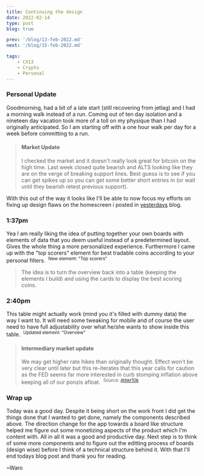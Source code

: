 ```yaml
---
title: Continuing the design
date: 2022-02-14
type: post
blog: true

prev: '/blog/13-feb-2022.md'
next: '/blog/15-feb-2022.md'

tags:
    - CX13
    - Crypto
    - Personal
---
```


### Personal Update
Goodmorning, had a bit of a late start (still recovering from jetlag) and I had a morning walk instead of a run. Coming out of ten day isolation and a nineteen day vacation 
took more of a toll on my physique than I had originally anticipated. So I am starting off with a one hour walk per day for a week before committing to a run.

> #### Market Update
> I checked the market and it doesn't really look great for bitcoin on the high time. Last week closed quite bearish and ALTS looking like they are on the verge of breaking
> support lines. Best guess is to see if you can get spikes up so you can get some better short entries in (or wait until they bearish retest previous support).

With this out of the way it looks like I'll be able to now focus my efforts on fixing up design flaws on the homescreen i posted in [yesterdays](/blog/13-feb-2022.md) blog.  

### 1:37pm
Yea I am really liking the idea of putting together your own boards with elements of data that you deem useful instead of a predetermined layout. Gives the whole thing a 
more personalized experience. Furthermore I came up with the "top scorers" element for best tradable coins according to your personal filters.
<img :src="$withBase('/assets/feb14th/topscorers.png')">
<sup>New element: "Top scorers"</sup>  

> The idea is to turn the overview back into a table (keeping the elements I build) and using the cards to display the best scoring coins.

### 2:40pm
This table might actually work (mind you it's filled with dummy data) the way I want to. It will need some tweaking for mobile and of course the user need to have full
adjustability over what he/she wants to show inside this table.
<img :src="$withBase('/assets/feb14th/overviewcomponent.png')">
<sup>Updated element: "Overview"</sup>  

> #### Intermediary market update
> We may get higher rate hikes than originally thought. Effect won't be very clear until later but this re-iterates that this year calls for caution as the FED seems
> far more interested in curb stomping inflation above keeping all of our ponzis afloat.
> <img :src="$withBase('/assets/feb14th/ratehike.png')">
> <sup>Source: [@tier10k](https://twitter.com/tier10k/)</sup>

### Wrap up
Today was a good day. Despite it being short on the work front I did get the things done that I wanted to get done, namely the components described above. The 
direction change for the app towards a board like structure helped me figure out some monetizing aspects of the product which I'm content with. All in all it 
was a good and productive day. Next step is to think of some more components and to figure out the editting process of boards (design wise) before I think of
a technical structure behind it. With that I'll end todays blog post and thank you for reading.

~Waro